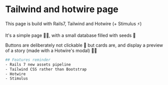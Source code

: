 # Tailwind and hotwire page

This page is build with Rails7, Tailwind and Hotwire (+ Stimulus ⚡️)

It's a simple page ☝🏻, with a small database filled with seeds 🌱

Buttons are deliberately not clickable 🚫 but cards are, and display a preview of a story (made with a Hotwire's modal) 👍🏻

```bash
## Features reminder
- Rails 7 new assets pipeline
- Tailwind CSS rather than Bootstrap
- Hotwire
- Stimulus
```
